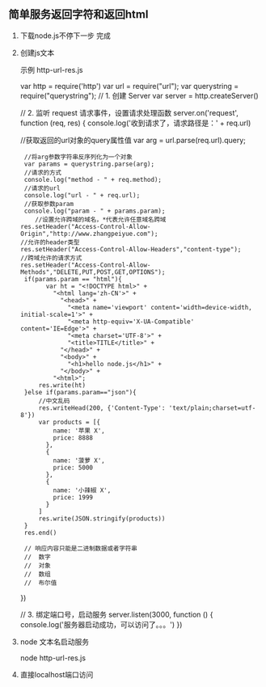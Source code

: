 ## 简单服务返回字符和返回html

1. 下载node.js不停下一步 完成

2. 创建js文本

   示例 http-url-res.js

   	var http = require('http')
   	var url = require("url");
   	var querystring = require("querystring");
   	// 1. 创建 Server
   	var server = http.createServer()
   	
   	// 2. 监听 request 请求事件，设置请求处理函数
   	server.on('request', function (req, res) {
   	  console.log('收到请求了，请求路径是：' + req.url)
   	
   	//获取返回的url对象的query属性值 
   		var arg = url.parse(req.url).query;
   		
   		//将arg参数字符串反序列化为一个对象
   		var params = querystring.parse(arg);
   		//请求的方式
   		console.log("method - " + req.method);
   		//请求的url
   		console.log("url - " + req.url);
   		//获取参数param
   		console.log("param - " + params.param);
   		   //设置允许跨域的域名，*代表允许任意域名跨域
   	   res.setHeader("Access-Control-Allow-Origin","http://www.zhangpeiyue.com");
   	   //允许的header类型
   	   res.setHeader("Access-Control-Allow-Headers","content-type");
   	   //跨域允许的请求方式 
   	   res.setHeader("Access-Control-Allow-Methods","DELETE,PUT,POST,GET,OPTIONS");
   		if(params.param == "html"){
   			  var ht = "<!DOCTYPE html>" +
   				"<html lang='zh-CN'>" +
   				  "<head>" +
   					"<meta name='viewport' content='width=device-width, initial-scale=1'>" +
   					"<meta http-equiv='X-UA-Compatible' content='IE=Edge'>" +
   					"<meta charset='UTF-8'>" +
   					"<title>TITLE</title>" +
   				  "</head>" +
   				  "<body>" +
   					"<h1>hello node.js</h1>" +
   				  "</body>" +
   				"<html>";
   			res.write(ht)
   		}else if(params.param=="json"){
   			//中文乱码
   			res.writeHead(200, {'Content-Type': 'text/plain;charset=utf-8'})
   		    var products = [{
   				name: '苹果 X',
   				price: 8888
   			  },
   			  {
   				name: '菠萝 X',
   				price: 5000
   			  },
   			  {
   				name: '小辣椒 X',
   				price: 1999
   			  }
   			]
   			res.write(JSON.stringify(products))
   		}
   	 	res.end()
   	
   	    // 响应内容只能是二进制数据或者字符串
   	    //  数字
   	    //  对象
   	    //  数组
   	    //  布尔值
   	})
   	
   	// 3. 绑定端口号，启动服务
   	server.listen(3000, function () {
   	  console.log('服务器启动成功，可以访问了。。。')
   	})

    

3. node 文本名启动服务

   node http-url-res.js

4. 直接localhost端口访问

